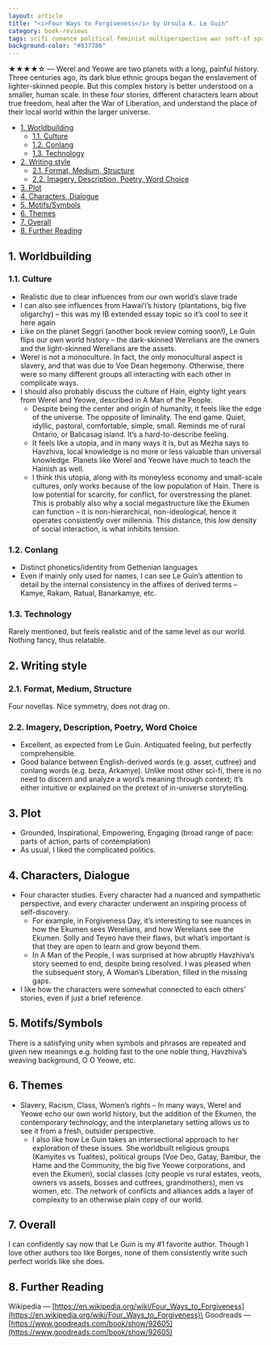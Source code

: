 ```yaml
---
layout: article
title: "<i>Four Ways to Forgiveness</i> by Ursula K. Le Guin"
category: book-reviews
tags: scifi romance political feminist multiperspective war soft-sf space speculative
background-color: "#837786"
---
```

★★★★☆ — Werel and Yeowe are two planets with a long, painful history. Three centuries ago, its dark blue ethnic groups began the enslavement of lighter-skinned people. But this complex history is better understood on a smaller, human scale. In these four stories, different characters learn about true freedom, heal after the War of Liberation, and understand the place of their local world within the larger universe.

<!--split-->

- [1. Worldbuilding](#1-worldbuilding)
  - [1.1. Culture](#11-culture)
  - [1.2. Conlang](#12-conlang)
  - [1.3. Technology](#13-technology)
- [2. Writing style](#2-writing-style)
  - [2.1. Format, Medium, Structure](#21-format-medium-structure)
  - [2.2. Imagery, Description, Poetry, Word Choice](#22-imagery-description-poetry-word-choice)
- [3. Plot](#3-plot)
- [4. Characters, Dialogue](#4-characters-dialogue)
- [5. Motifs/Symbols](#5-motifssymbols)
- [6. Themes](#6-themes)
- [7. Overall](#7-overall)
- [8. Further Reading](#8-further-reading)

<!--split-->

## 1. Worldbuilding

### 1.1. Culture
* Realistic due to clear influences from our own world’s slave trade
* I can also see influences from Hawaiʻi’s history (plantations, big five oligarchy) – this was my IB extended essay topic so it’s cool to see it here again
* Like on the planet Seggri (another book review coming soon!), Le Guin flips our own world history – the dark-skinned Werelians are the owners and the light-skinned Werelians are the assets.
* Werel is not a monoculture. In fact, the only monocultural aspect is slavery, and that was due to Voe Dean hegemony. Otherwise, there were so many different groups all interacting with each other in complicate ways.
* I should also probably discuss the culture of Hain, eighty light years from Werel and Yeowe, described in A Man of the People.
  * Despite being the center and origin of humanity, it feels like the edge of the universe. The opposite of liminality. The end game. Quiet, idyllic, pastoral, comfortable, simple, small. Reminds me of rural Ontario, or Balicasag island. It’s a hard-to-describe feeling.
  * It feels like a utopia, and in many ways it is, but as Mezha says to Havzhiva, local knowledge is no more or less valuable than universal knowledge. Planets like Werel and Yeowe have much to teach the Hainish as well.
  * I think this utopia, along with its moneyless economy and small-scale cultures, only works because of the low population of Hain. There is low potential for scarcity, for conflict, for overstressing the planet. This is probably also why a social megastructure like the Ekumen can function – it is non-hierarchical, non-ideological, hence it operates consistently over millennia. This distance, this low density of social interaction, is what inhibits tension.

### 1.2. Conlang
* Distinct phonetics/identity from Gethenian languages
* Even if mainly only used for names, I can see Le Guin’s attention to detail by the internal consistency in the affixes of derived terms – Kamye, Rakam, Ratual, Banarkamye, etc.

### 1.3. Technology
Rarely mentioned, but feels realistic and of the same level as our world. Nothing fancy, thus relatable.

## 2. Writing style

### 2.1. Format, Medium, Structure
Four novellas. Nice symmetry, does not drag on.

### 2.2. Imagery, Description, Poetry, Word Choice
* Excellent, as expected from Le Guin. Antiquated feeling, but perfectly comprehensible.
* Good balance between English-derived words (e.g. asset, cutfree) and conlang words (e.g. beza, Arkamye). Unlike most other sci-fi, there is no need to discern and analyze a word’s meaning through context; it’s either intuitive or explained on the pretext of in-universe storytelling.

## 3. Plot
* Grounded, Inspirational, Empowering, Engaging (broad range of pace: parts of action, parts of contemplation)
* As usual, I liked the complicated politics.

## 4. Characters, Dialogue
* Four character studies. Every character had a nuanced and sympathetic perspective, and every character underwent an inspiring process of self-discovery.
  * For example, in Forgiveness Day, it’s interesting to see nuances in how the Ekumen sees Werelians, and how Werelians see the Ekumen. Solly and Teyeo have their flaws, but what’s important is that they are open to learn and grow beyond them.
  * In A Man of the People, I was surprised at how abruptly Havzhiva’s story seemed to end, despite being resolved. I was pleased when the subsequent story, A Woman’s Liberation, filled in the missing gaps.
* I like how the characters were somewhat connected to each others’ stories, even if just a brief reference.

## 5. Motifs/Symbols
There is a satisfying unity when symbols and phrases are repeated and given new meanings e.g. holding fast to the one noble thing, Havzhiva’s weaving background, O O Yeowe, etc.

## 6. Themes
* Slavery, Racism, Class, Women’s rights – In many ways, Werel and Yeowe echo our own world history, but the addition of the Ekumen, the contemporary technology, and the interplanetary setting allows us to see it from a fresh, outsider perspective.
  * I also like how Le Guin takes an intersectional approach to her exploration of these issues. She worldbuilt religious groups (Kamyites vs Tualites), political groups (Voe Deo, Gatay, Bambur, the Hame and the Community, the big five Yeowe corporations, and even the Ekumen), social classes (city people vs rural estates, veots, owners vs assets, bosses and cutfrees, grandmothers), men vs women, etc. The network of conflicts and alliances adds a layer of complexity to an otherwise plain copy of our world.

## 7. Overall
I can confidently say now that Le Guin is my #1 favorite author. Though I love other authors too like Borges, none of them consistently write such perfect worlds like she does.

## 8. Further Reading
Wikipedia — [https://en.wikipedia.org/wiki/Four_Ways_to_Forgiveness](https://en.wikipedia.org/wiki/Four_Ways_to_Forgiveness)\
Goodreads — [https://www.goodreads.com/book/show/92605](https://www.goodreads.com/book/show/92605)
